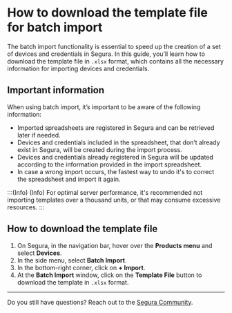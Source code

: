 # How to download the template file for batch import

The batch import functionality is essential to speed up the creation of a set of devices and credentials in Segura. In this guide, you’ll learn how to download the template file in `.xlsx` format, which contains all the necessary information for importing devices and credentials.

## Important information

When using batch import, it’s important to be aware of the following information:

* Imported spreadsheets are registered in Segura and can be retrieved later if needed.
* Devices and credentials included in the spreadsheet, that don’t already exist in Segura, will be created during the import process.
* Devices and credentials already registered in Segura will be updated according to the information provided in the import spreadsheet.
* In case a wrong import occurs, the fastest way to undo it's to correct the spreadsheet and import it again.

:::(Info) (Info)
For optimal server performance, it's recommended not importing templates over a thousand units, or that may consume excessive resources.
:::

## How to download the template file

1. On Segura, in the navigation bar, hover over the **Products menu** and select **Devices**.
2. In the side menu, select **Batch Import**.
3. In the bottom-right corner, click on **+ Import**.
4. At the **Batch Import** window, click on the **Template File** button to download the template in `.xlsx` format.

***

Do you still have questions? Reach out to the [Segura Community](https://community.Segura.io/).